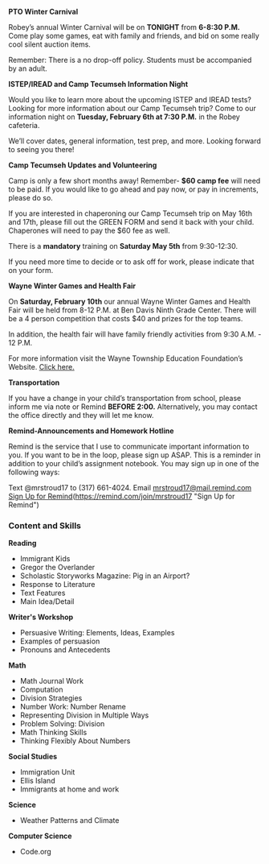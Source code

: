 **PTO Winter Carnival**
  
Robey’s annual Winter Carnival will be on **TONIGHT** from **6-8:30 P.M.** Come play some games, eat with family and friends, and bid on some really cool silent auction items. 

Remember: There is a no drop-off policy. Students must be accompanied by an adult.

**ISTEP/IREAD and Camp Tecumseh Information Night**
  
Would you like to learn more about the upcoming ISTEP and IREAD tests? Looking for more information about our Camp Tecumseh trip? Come to our information night on **Tuesday, February 6th at 7:30 P.M.** in the Robey cafeteria. 
  
We’ll cover dates, general information, test prep, and more. Looking forward to seeing you there!

**Camp Tecumseh Updates and Volunteering**

Camp is only a few short months away! Remember- **$60 camp fee** will need to be paid. If you would like to go ahead and pay now, or pay in increments, please do so. 

If you are interested in chaperoning our Camp Tecumseh trip on May 16th and 17th, please fill out the GREEN FORM and send it back with your child. Chaperones will need to pay the $60 fee as well. 

There is a **mandatory** training on **Saturday May 5th** from 9:30-12:30.

If you need more time to decide or to ask off for work, please indicate that on your form.

**Wayne Winter Games and Health Fair**

On **Saturday, February 10th** our annual Wayne Winter Games and Health Fair will be held from 8-12 P.M. at  Ben Davis Ninth Grade Center. There will be a 4 person competition that costs $40 and prizes for the top teams. 

In addition, the health fair will have family friendly activities from 9:30 A.M. - 12 P.M. 
  
For more information visit the Wayne Township Education Foundation’s Website. [Click here.](http://wtef.wayne.k12.in.us/wayne-winter-games/ "WTEF Site")

**Transportation**

If you have a change in your child’s transportation from school, please inform me via note or Remind **BEFORE 2:00.** Alternatively, you may contact the office directly and they will let me know.

**Remind-Announcements and Homework Hotline**

Remind is the service that I use to communicate important information to you. If you want to be in the loop, please sign up ASAP. This is a reminder in addition to your child’s assignment notebook. You may sign up in one of the following ways:

Text @mrstroud17 to (317) 661-4024.
Email mrstroud17@mail.remind.com
[Sign Up for Remind](#)(https://remind.com/join/mrstroud17 "Sign Up for Remind")

### Content and Skills

**Reading**
* Immigrant Kids
* Gregor the Overlander
* Scholastic Storyworks Magazine: Pig in an Airport? 
* Response to Literature
* Text Features
* Main Idea/Detail

**Writer's Workshop** 
* Persuasive Writing: Elements, Ideas, Examples
* Examples of persuasion
* Pronouns and Antecedents

**Math**
* Math Journal Work
* Computation
* Division Strategies
* Number Work: Number Rename
* Representing Division in Multiple Ways
* Problem Solving: Division
* Math Thinking Skills
* Thinking Flexibly About Numbers

**Social Studies**
* Immigration Unit
* Ellis Island
* Immigrants at home and work

**Science**
* Weather Patterns and Climate

**Computer Science**
* Code.org
